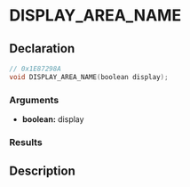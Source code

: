 # DISPLAY_AREA_NAME

## Declaration
```cpp
// 0x1E87298A
void DISPLAY_AREA_NAME(boolean display);
```

### Arguments
- **boolean:** display

### Results

## Description
